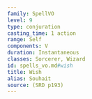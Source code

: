 ```yaml
---
family: SpellVO
level: 9
type: conjuration
casting_time: 1 action
range: Self
components: V
duration: Instantaneous
classes: Sorcerer, Wizard
id: spells_vo.md#wish
title: Wish
alias: Souhait
source: (SRD p193)
---
```



